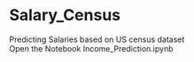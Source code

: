 # Salary_Census
Predicting Salaries based on US census dataset<br>
Open the Notebook Income_Prediction.ipynb
